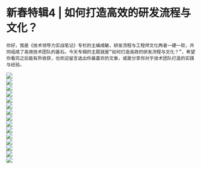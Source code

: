 # 新春特辑4 | 如何打造高效的研发流程与文化？

    你好，我是《技术领导力实战笔记》专栏的主编成敏，研发流程与工程师文化两者一硬一软，共同组成了高效技术团队的基石。今天专辑的主题就是“如何打造高效的研发流程与文化？”，希望你看完之后能有所收获，也欢迎留言选出你最喜欢的文章，或是分享你对于技术团队打造的实践与经验。

[![](https://static001.geekbang.org/resource/image/1c/ab/1cbf12d8a9e07e23ab09a286fcb3a1ab.jpg)](https://time.geekbang.org/column/article/6976)  
[![](https://static001.geekbang.org/resource/image/79/ae/79a03c4c50af17320c2e11f8bc60f6ae.jpg)](https://time.geekbang.org/column/article/7338)  
[![](https://static001.geekbang.org/resource/image/68/86/68210bea470c276e7ffbc837430ed286.jpg)](https://time.geekbang.org/column/article/7557)  
[![](https://static001.geekbang.org/resource/image/1d/aa/1d06308592b6caa661d6959b0ab3a1aa.jpg)](https://time.geekbang.org/column/article/7916)  
[![](https://static001.geekbang.org/resource/image/49/d8/49a5d1ba13caf64377ea04e8baf6fcd8.jpg)](https://time.geekbang.org/column/article/7991)  
[![](https://static001.geekbang.org/resource/image/0f/44/0f8d4da91dfe2f72aced54b3e3bbd544.jpg)](https://time.geekbang.org/column/article/8395)  
[![](https://static001.geekbang.org/resource/image/35/20/358085a01f28cccac37a6043cb469d20.jpg)](https://time.geekbang.org/column/article/8894)  
[![](https://static001.geekbang.org/resource/image/10/16/100a00f67267681dfc94c2c278868f16.jpg)](https://time.geekbang.org/column/article/10612)  
[![](https://static001.geekbang.org/resource/image/d5/07/d5c1e0087a4799d25c7d693877745207.jpg)](https://time.geekbang.org/column/article/11242)  
[![](https://static001.geekbang.org/resource/image/c4/40/c40df8bc747e1ca22b5172b0bd32c540.jpg)](https://time.geekbang.org/column/article/11399)  
[![](https://static001.geekbang.org/resource/image/e0/f0/e05f76bc831e6c82cdcefbcd7e6f45f0.jpg)](https://time.geekbang.org/column/article/12904)  
[![](https://static001.geekbang.org/resource/image/62/cd/624a6d2330889c21e0fbe0c84010d3cd.jpg)](https://time.geekbang.org/column/article/71350)  
[![](https://static001.geekbang.org/resource/image/eb/52/ebe2c2d729e9c3611a626ba1fbad1c52.jpg)](https://time.geekbang.org/column/article/78489)  
[![](https://static001.geekbang.org/resource/image/09/99/099da711d671f205b529553076f11299.jpg)](https://time.geekbang.org/column/article/11594)  
[![](https://static001.geekbang.org/resource/image/eb/c3/eb1ae980b60efb851e28484910a6e5c3.jpg)](https://time.geekbang.org/column/article/9308)
    